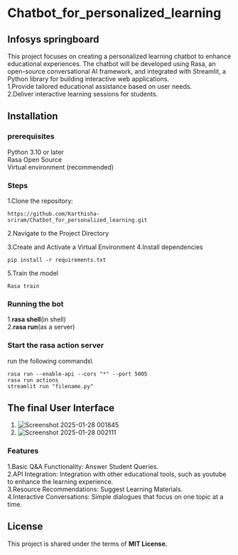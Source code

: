 # Chatbot_for_personalized_learning
## Infosys springboard
This project focuses on creating a personalized learning chatbot to enhance educational experiences. The chatbot will be developed using Rasa, an open-source conversational AI framework, and integrated with Streamlit, a Python library for building interactive web applications.\
1.Provide tailored educational assistance based on user needs.\
2.Deliver interactive learning sessions for students.



## Installation
### prerequisites
Python 3.10 or later\
Rasa Open Source\
Virtual environment (recommended)
### Steps
1.Clone the repository:
```
https://github.com/Karthisha-sriram/Chatbot_for_personalized_learning.git
```
2.Navigate to the Project Directory

3.Create and Activate a Virtual Environment
4.Install dependencies
```
pip install -r requirements.txt
```
5.Train the model
```
Rasa train
```
### Running the bot
1.**rasa shell**(in shell)\
2.**rasa run**(as a server)
### Start the rasa action server
run the following commands\
```
rasa run --enable-api --cors "*" --port 5005
rasa run actions
streamlit run "filename.py"
```
## The final User Interface
1. ![Screenshot 2025-01-28 001845](https://github.com/user-attachments/assets/75a5bee9-0439-46eb-a107-ecfccf4775b9)
2. ![Screenshot 2025-01-28 002111](https://github.com/user-attachments/assets/e2e0213e-249a-4c37-85ba-d0c83d6da6c5)

### Features
 1.Basic Q&A Functionality: Answer Student Queries.\
 2.API Integration: Integration with other educational tools, such as youtube to enhance the learning experience.\
 3.Resource Recommendations: Suggest Learning Materials.\
 4.Interactive Conversations: Simple dialogues that focus on one topic at a time.


## License
This project is shared under the terms of **MIT License.**
